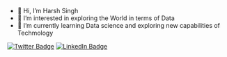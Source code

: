 - 👋 Hi, I’m Harsh Singh
- 👀 I’m interested in exploring the World in terms of Data 
- 🌱 I’m currently learning Data science and exploring  new capabilities of Techmology




[![Twitter Badge](https://img.shields.io/badge/Twitter-Profile-informational?style=flat&logo=twitter&logoColor=white&color=1CA2F1)](https://twitter.com/Harsh9320)
[![LinkedIn Badge](https://img.shields.io/badge/LinkedIn-Profile-informational?style=flat&logo=linkedin&logoColor=white&color=0D76A8)](https://www.linkedin.com/in/harsh-singh-1290a3169/)

<!---
harsh9320/harsh9320 is a ✨ special ✨ repository because its `README.md` (this file) appears on your GitHub profile.
You can click the Preview link to take a look at your changes.
--->
